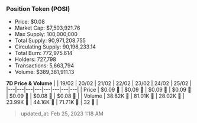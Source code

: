 
  ### Position Token (POSI)
  - Price: $0.08
  - Market Cap: $7,503,921.76
  - Max Supply: 100,000,000
  - Total Supply: 90,971,208.755
  - Circulating Supply: 90,198,233.14
  - Total Burn: 772,975.614
  - Holders: 727,798
  - Transactions: 5,663,794
  - Volume: $389,381,911.13

  **7D Price & Volume**
  | | 19&#x2F;02 | 20&#x2F;02 | 21&#x2F;02 | 22&#x2F;02 | 23&#x2F;02 | 24&#x2F;02 | 25&#x2F;02 |
  |---|---|---|---|---|---|---|---|
  | Price | $0.09 🔻 | $0.09 🚀 | $0.09 🔻 | $0.09 🔻 | $0.09 🚀 | $0.08 🔻 | $0.08 🚀 |
  | Volume | 38.82K 🔻 | 81.01K 🚀 | 28.02K 🔻 | 23.99K 🔻 | 44.16K 🚀 | 71.71K 🚀 | 32 🔻 |

  > updated_at: Feb 25, 2023 1:18 AM
